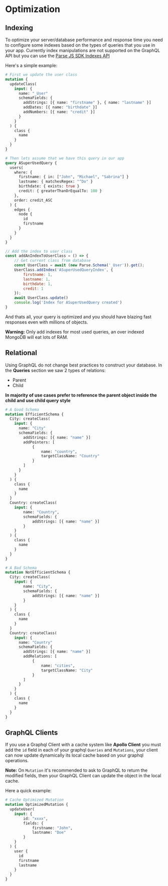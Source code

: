 # Optimization

## Indexing

To optimize your server/database performance and response time you need to configure some indexes based on the types of queries that you use in your app.
Currently index manipulations are not supported on the GraphQL API but you can use the [Parse JS SDK Indexes API](https://docs.parseplatform.org/js/guide/#indexes)

Here's a simple example:
```graphql
# First we update the user class
mutation {
  updateClass(
    input: {
      name: "_User"
      schemaFields: {
        addStrings: [{ name: "firstname" }, { name: "lastname" }]
        addDates: [{ name: "birthdate" }]
        addNumbers: [{ name: "credit" }]
      }
    }
  ) {
    class {
      name
    }
  }
}
```
```graphql
# Then lets assume that we have this query in our app
query ASuperUsedQuery {
  users(
    where: {
      firstname: { in: ["John", "Michael", "Sabrina"] }
      lastname: { matchesRegex: "^Do" }
      birthdate: { exists: true }
      credit: { greaterThanOrEqualTo: 100 }
    },
    order: credit_ASC
  ) {
    edges {
      node {
        id
        firstname
      }
    }
  }
}
```
```js
// Add the index to user class
const addAnIndexToUserClass = () => {
    // Get current class from database
    const UserClass = await (new Parse.Schema('_User')).get();
    UserClass.addIndex('ASuperUsedQueryIndex', {
        firstname: 1,
        lastname: 1,
        birthdate: 1,
        credit: 1
    });
    await UserClass.update()
    console.log('Index for ASuperUsedQuery created')
}
```
And thats all, your query is optimized and you should have blazing fast responses even with millions of objects.

**Warning:** Only add indexes for most used queries, an over indexed MongoDB will eat lots of RAM.

## Relational

Using GraphQL do not change best practices to construct your database. In the **Queries** section we saw 2 types of relations:

* Parent
* Child

**In majority of use cases prefer to reference the parent object inside the child and use child query style**

```graphql
# A Good Schema
mutation EfficientSchema {
  City: createClass(
    input: {
      name: "City"
      schemaFields: {
        addStrings: [{ name: "name" }]
        addPointers: [
            { 
                name: "country",
                targetClassName: "Country"
            }
        ]
      }
    }
  ) {
    class {
      name
    }
  }
  Country: createClass(
    input: { 
        name: "Country",
        schemaFields: { 
            addStrings: [{ name: "name" }]
        } 
    }
  ) {
    class {
      name
    }
  }
}
```
```graphql
# A Bad Schema
mutation NotEfficientSchema {
  City: createClass(
    input: { 
        name: "City",
        schemaFields: {
            addStrings: [{ name: "name" }]
        }
    }
  ) {
    class {
      name
    }
  }
  Country: createClass(
    input: {
      name: "Country"
      schemaFields: {
        addStrings: [{ name: "name" }]
        addRelations: [
            { 
                name: "cities",
                targetClassName: "City"
            }
        ]
      }
    }
  ) {
    class {
      name
    }
  }
}
```

## GraphQL Clients

If you use a Graphql Client with a cache system like **Apollo Client** you must add the `id` field in each of your graphql `Queries` and `Mutations`, your client can now update dynamically its local cache based on your graphql operations.

**Note:** On `Mutation` it's recommended to ask to GraphQL to return the modified fields, then your GraphQL Client can update the object in the local cache.

Here a quick example: 
```graphql
# Cache Optimized Mutation
mutation OptimizedMutation {
  updateUser(
    input: { 
        id: "xxxx",
        fields: {
            firstname: "John",
            lastname: "Doe"
        }
    }
  ) {
    user {
      id
      firstname
      lastname
    }
  }
}

```
